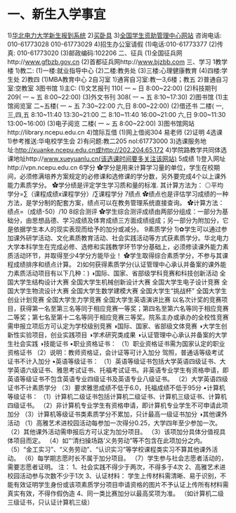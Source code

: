 # 一、新生入学事宜
 1)[华北电力大学新生报到系统](http://yingxin.ncepu.edu.cn)
 2)[买卧具](http://www.ilecu.com)
 3)[全国学生资助管理中心网站](http://www.xszz.cee.edu.cn)
    咨询电话: 010-61773028  010-61773029
 4)招生办公室请假
   (1)电话:010-61773377
   (2)传真: 010-61773020
   (3)邮政编码:102206
二、征兵
   (1)全国征兵网http://www.gfbzb.gov.cn
   (2)首都征兵网http://www.bjzbb.com
三、学习
 1教学楼
  1)教二:
     (1)一楼:就业指导中心
     (2)二楼:教务处
     (3)三楼:心理健康教育
     (4)四楼:学生处
 2)教四
     (1)MBA教育中心
 2自习室
  1)通宵自习室:教一3,6楼；教五
  2)普通自习室:空教室
 3图书馆
  1)主C:
     (1)文艺报刊 110( 一 ~ 日  8:00~22:00)
     (2)科技期刊 209( 一 ~ 五  8:00~22:00)
     (3)外文书刊 308( 一 ~ 五  8:10~17:30)
  2)图书馆
     (1)主馆阅览室 二~五楼( 一 ~ 五  7:30~22:00  六,日 8:00~22:00)
     (2)借还书 二楼( 一,三,四,五 8:10~11:40  13:30~21:00   二  8:10~11:40  16:00~21:00   六,日 9:00~11:30  13:00~16:00)
     (3)电子阅览 二楼( 一 ~ 五  8:00~22:00)
  3)图书馆网站http://library.ncepu.edu.cn
  4)馆际互借 
    (1)网上借阅304 易老师
    (2)证明
4选课
  1)参考推送:华电校学生会
  2)有问题:教二205   nol:61773000
  3)选课服务地址:http://xuanke.ncepu.edu.cn或http://202.204.65.172
  4)学院路教学共同体选课地址http://www.xueyuanlu.cn(该选课时间要多关注该网站)
 5成绩
   1)登入网址http://vpn.ncepu.edu.cn
  6学分
    ✿学分是用来计算学习量的单位，学生在校期间，必须修满培养方案规定的必修课和选修课的学分数，另外要完成4个以上课外能力素质学分。
     ✿学分绩是评定学生学习质和量的标准. 其计算方法为：
     ◎平均学分=∑（课程成绩x课程学分）/∑课程学分
   7绩点
      ✿绩点也是评估学习成绩的一种方法，是学分制的配套方案，绩点可以在教务管理系统直接查询。
      ✿计算方法：绩点=（成绩-50）/10
   8综合测评
      ✿学生综合测评成绩由两部分组成：一部分为基础分，由思想品德、学习成绩及体育成绩三方面成绩组成；另一部分为附加分，它是依据学生本人的现实表现而给予的加分或减分。
   9素质学分
    1)✿学生可以通过参加课外研学活动、文化素质教育活动、社会实践活动等方式获素质学分。华北电力大学本科学生在完成必修、选修和实践教学环节学分基础上，必须修读课外能力素质活动环节，并取得至少4学分方能毕业！
       ✿学生取得综合素质学分，不参与其课程成绩排序和绩点计算。
   2)如何获得素质学分(认证管理中心承认并备案的课外能力素质活动项目有以下几种：)
◑国际、国家、省部级学科竞赛和科技创新活动
全国大学生结构设计大赛
全国大学生机械创新设计大赛
全国大学生电子设计竞赛
全国大学生物流设计大赛
全国大学生数学建模大赛
全国大学生“挑战杯”
全国大学生创业计划竞赛
全国大学生力学竞赛
全国大学生英语演讲比赛
以名次计奖的竞赛项目，获得第一名至第三名等同于相应竞赛一等奖；第四名至第六名等同于相应竞赛二等奖；第七名至第十二名等同于相应竞赛三等奖。院系主办或承办的全校性竞赛需申报立项后方可认定为学校级别竞赛
◑国际、国家、省部级文体竞赛
◑大学生创新性实验项目，创业实践项目
◑学术研究类成果
◑认证管理中心承认并备案的大学生社会实践
◑技能证书
     •职业资格证书：
    （1）职业资格证书需为国家认定的职业资格证书
    （2）说明：教师资格证，会计证等可计入加分
                          驾照，普通话等级考试证书不计入加分
     •英语等级证书：
    （1）英语等级证书包括大学英语四级证书、大学英语六级证书、雅思考试证书、托福考试证书。非英语专业学生有资格申请，即英语等级证书不包含英语专业四级证书及英语专业八级证书。
    （2）大学英语四级证书不计素质学分
    （3）要求雅思成绩不低于6.0，托福成绩不低于95分
     •计算机等级证书：
    （1）计算机二级证书包括计算机二级证书、计算机三级证书、计算机四级证书。
    （2）非计算机专业学生有资格申请，即计算机专业学生不可申请此项加分
    （3）计算机等级证书类素质学分不累加，只计最高一级证书加分
◑其他课外活动
（1）高雅艺术进校园活动每参加一次得分0.25，大学四年至少参加一次。
（2）其他课外活动需申报后方可认定为加分项目。
（3）该项加分具体分值视具体项目而定。
（4）如“‘清扫操场路’义务劳动”等不包含在此项加分之内。
（5）“金工实习”、“义务劳动”、“认识实习”等学校课程类实习不算其他课外活动。
（6）每学期志愿时长不属于加分项目。
（7）学生参与社会志愿者活动的，需要志愿者证明。
注：
     1、社会实践不得少于两次，不得多于4次
     2、高雅艺术进校园活动参与次数不少于1次
     3、认证材料：
          学生上传材料需清晰、易于识别，不能有效证明学生身份或该项素质学分项目申请资格的图片不予认证上传所有材料需真实有效，不得作假伪造
     4、同一类比赛加分以最高奖项为准。
         （如计算机二级三级证书，只认证计算机三级）